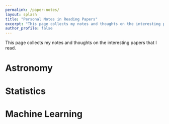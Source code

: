 ```yaml
---
permalink: /paper-notes/
layout: splash
title: "Personal Notes in Reading Papers"
excerpt: "This page collects my notes and thoughts on the interesting papers that I read."
author_profile: false
---
```


This page collects my notes and thoughts on the interesting papers that I read.

Astronomy
======


Statistics
======


Machine Learning
======
